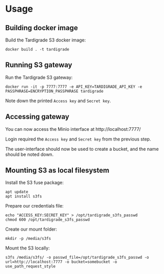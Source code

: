 # Usage
## Building docker image
Build the Tardigrade S3 docker image:
```
docker build . -t tardigrade
```

## Running S3 gateway
Run the Tardigrade S3 gateway:
```
docker run -it -p 7777:7777 -e API_KEY=TARDIGRADE_API_KEY -e PASSPHRASE=ENCRYPTION_PASSPHRASE tardigrade
```
Note down the printed `Access key` and `Secret key`.

## Accessing gateway
You can now access the Minio interface at http://localhost:7777/

Login required the `Access key` and `Secret key` from the previous step.

The user-interface should now be used to create a bucket, and the name should be noted down.

## Mounting S3 as local filesystem
Install the S3 fuse package:
```
apt update
apt install s3fs
```

Prepare our credentials file:
```
echo "ACCESS_KEY:SECRET_KEY" > /opt/tardigrade_s3fs_passwd
chmod 600 /opt/tardigrade_s3fs_passwd
```

Create our mount folder:
```
mkdir -p /media/s3fs
```

Mount the S3 locally:
```
s3fs /media/s3fs/ -o passwd_file=/opt/tardigrade_s3fs_passwd -o url=http://localhost:7777 -o bucket=somebucket -o use_path_request_style
```
